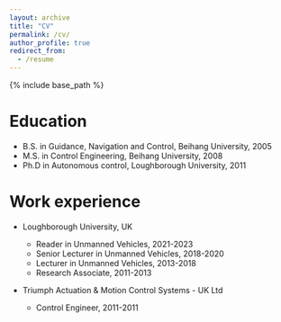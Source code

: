 ```yaml
---
layout: archive
title: "CV"
permalink: /cv/
author_profile: true
redirect_from:
  - /resume
---
```


{% include base_path %}

Education
======
* B.S. in Guidance, Navigation and Control, Beihang University, 2005
* M.S. in Control Engineering, Beihang University, 2008
* Ph.D in Autonomous control, Loughborough University, 2011 

Work experience
======
* Loughborough University, UK
  * Reader in Unmanned Vehicles, 2021-2023
  * Senior Lecturer in Unmanned Vehicles, 2018-2020
  * Lecturer in Unmanned Vehicles, 2013-2018
  * Research Associate, 2011-2013 

* Triumph Actuation & Motion Control Systems - UK Ltd
  * Control Engineer, 2011-2011

  
